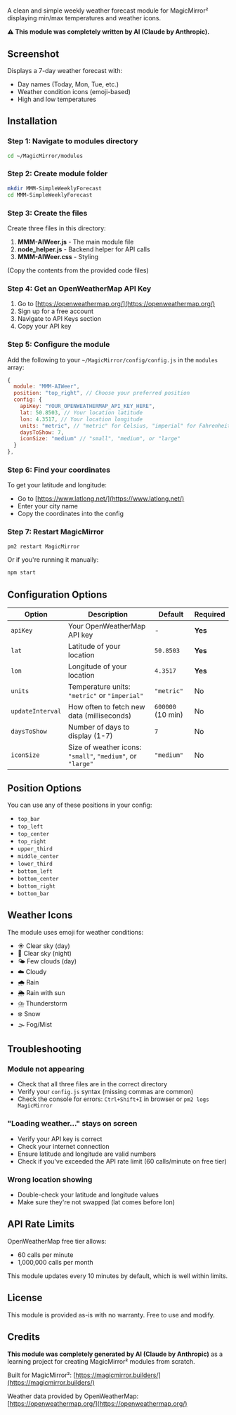 # 

A clean and simple weekly weather forecast module for MagicMirror² displaying min/max temperatures and weather icons.

**⚠️ This module was completely written by AI (Claude by Anthropic).**

## Screenshot

Displays a 7-day weather forecast with:
- Day names (Today, Mon, Tue, etc.)
- Weather condition icons (emoji-based)
- High and low temperatures

## Installation

### Step 1: Navigate to modules directory
```bash
cd ~/MagicMirror/modules
```

### Step 2: Create module folder
```bash
mkdir MMM-SimpleWeeklyForecast
cd MMM-SimpleWeeklyForecast
```

### Step 3: Create the files

Create three files in this directory:

1. **MMM-AIWeer.js** - The main module file
2. **node_helper.js** - Backend helper for API calls
3. **MMM-AIWeer.css** - Styling

(Copy the contents from the provided code files)

### Step 4: Get an OpenWeatherMap API Key

1. Go to [https://openweathermap.org/](https://openweathermap.org/)
2. Sign up for a free account
3. Navigate to API Keys section
4. Copy your API key

### Step 5: Configure the module

Add the following to your `~/MagicMirror/config/config.js` in the `modules` array:

```javascript
{
  module: "MMM-AIWeer",
  position: "top_right", // Choose your preferred position
  config: {
    apiKey: "YOUR_OPENWEATHERMAP_API_KEY_HERE",
    lat: 50.8503, // Your location latitude
    lon: 4.3517, // Your location longitude
    units: "metric", // "metric" for Celsius, "imperial" for Fahrenheit
    daysToShow: 7,
    iconSize: "medium" // "small", "medium", or "large"
  }
},
```

### Step 6: Find your coordinates

To get your latitude and longitude:
- Go to [https://www.latlong.net/](https://www.latlong.net/)
- Enter your city name
- Copy the coordinates into the config

### Step 7: Restart MagicMirror

```bash
pm2 restart MagicMirror
```

Or if you're running it manually:
```bash
npm start
```

## Configuration Options

| Option | Description | Default | Required |
|--------|-------------|---------|----------|
| `apiKey` | Your OpenWeatherMap API key | - | **Yes** |
| `lat` | Latitude of your location | `50.8503` | **Yes** |
| `lon` | Longitude of your location | `4.3517` | **Yes** |
| `units` | Temperature units: `"metric"` or `"imperial"` | `"metric"` | No |
| `updateInterval` | How often to fetch new data (milliseconds) | `600000` (10 min) | No |
| `daysToShow` | Number of days to display (1-7) | `7` | No |
| `iconSize` | Size of weather icons: `"small"`, `"medium"`, or `"large"` | `"medium"` | No |

## Position Options

You can use any of these positions in your config:
- `top_bar`
- `top_left`
- `top_center`
- `top_right`
- `upper_third`
- `middle_center`
- `lower_third`
- `bottom_left`
- `bottom_center`
- `bottom_right`
- `bottom_bar`

## Weather Icons

The module uses emoji for weather conditions:
- ☀️ Clear sky (day)
- 🌙 Clear sky (night)
- 🌤️ Few clouds (day)
- ☁️ Cloudy
- 🌧️ Rain
- 🌦️ Rain with sun
- ⛈️ Thunderstorm
- ❄️ Snow
- 🌫️ Fog/Mist

## Troubleshooting

### Module not appearing
- Check that all three files are in the correct directory
- Verify your `config.js` syntax (missing commas are common)
- Check the console for errors: `Ctrl+Shift+I` in browser or `pm2 logs MagicMirror`

### "Loading weather..." stays on screen
- Verify your API key is correct
- Check your internet connection
- Ensure latitude and longitude are valid numbers
- Check if you've exceeded the API rate limit (60 calls/minute on free tier)

### Wrong location showing
- Double-check your latitude and longitude values
- Make sure they're not swapped (lat comes before lon)

## API Rate Limits

OpenWeatherMap free tier allows:
- 60 calls per minute
- 1,000,000 calls per month

This module updates every 10 minutes by default, which is well within limits.

## License

This module is provided as-is with no warranty. Free to use and modify.

## Credits

**This module was completely generated by AI (Claude by Anthropic)** as a learning project for creating MagicMirror² modules from scratch.

Built for MagicMirror²: [https://magicmirror.builders/](https://magicmirror.builders/)

Weather data provided by OpenWeatherMap: [https://openweathermap.org/](https://openweathermap.org/)
